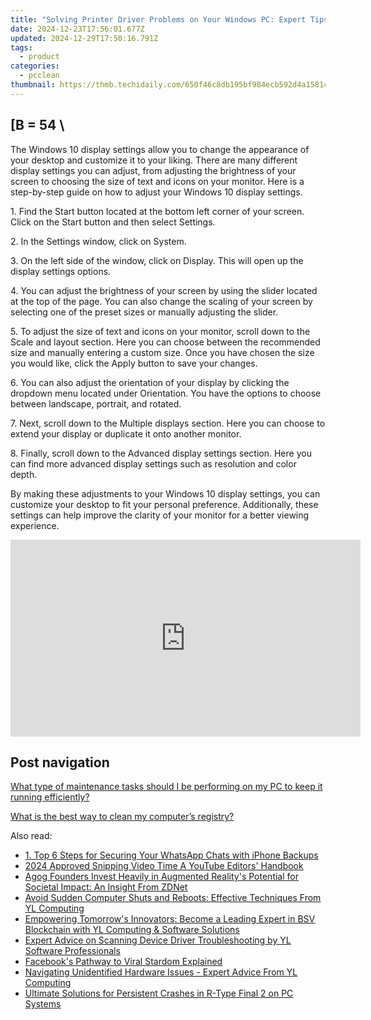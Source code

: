 ```yaml
---
title: "Solving Printer Driver Problems on Your Windows PC: Expert Tips & Tricks by YL Computing"
date: 2024-12-23T17:56:01.677Z
updated: 2024-12-29T17:50:16.791Z
tags:
  - product
categories:
  - pcclean
thumbnail: https://thmb.techidaily.com/650f46c8db195bf984ecb592d4a15814bfd7afa085c1775706e382ffb2952424.jpg
---
```


## \[B = 54 \

The Windows 10 display settings allow you to change the appearance of your desktop and customize it to your liking. There are many different display settings you can adjust, from adjusting the brightness of your screen to choosing the size of text and icons on your monitor. Here is a step-by-step guide on how to adjust your Windows 10 display settings. 

1\. Find the Start button located at the bottom left corner of your screen. Click on the Start button and then select Settings.

2\. In the Settings window, click on System.

3\. On the left side of the window, click on Display. This will open up the display settings options. 

4\. You can adjust the brightness of your screen by using the slider located at the top of the page. You can also change the scaling of your screen by selecting one of the preset sizes or manually adjusting the slider.

5\. To adjust the size of text and icons on your monitor, scroll down to the Scale and layout section. Here you can choose between the recommended size and manually entering a custom size. Once you have chosen the size you would like, click the Apply button to save your changes.

6\. You can also adjust the orientation of your display by clicking the dropdown menu located under Orientation. You have the options to choose between landscape, portrait, and rotated.

7\. Next, scroll down to the Multiple displays section. Here you can choose to extend your display or duplicate it onto another monitor.

8\. Finally, scroll down to the Advanced display settings section. Here you can find more advanced display settings such as resolution and color depth. 

By making these adjustments to your Windows 10 display settings, you can customize your desktop to fit your personal preference. Additionally, these settings can help improve the clarity of your monitor for a better viewing experience.

<!-- affiliate ads begin -->
<iframe width="560" height="315" src="https://www.youtube.com/embed/4qA2pGQ5qmw?si=1mAA9WTi2Z5F7n6s" title="YouTube video player" frameborder="0" allow="accelerometer; autoplay; clipboard-write; encrypted-media; gyroscope; picture-in-picture; web-share" referrerpolicy="strict-origin-when-cross-origin" allowfullscreen></iframe>
<!-- affiliate ads end -->

## Post navigation

[What type of maintenance tasks should I be performing on my PC to keep it running efficiently?](https://tools.techidaily.com/pcclean/products/)

[What is the best way to clean my computer’s registry?](https://tools.techidaily.com/pcclean/products/)

<ins class="adsbygoogle"
     style="display:block"
     data-ad-format="autorelaxed"
     data-ad-client="ca-pub-7571918770474297"
     data-ad-slot="1223367746"></ins>

<ins class="adsbygoogle"
     style="display:block"
     data-ad-client="ca-pub-7571918770474297"
     data-ad-slot="8358498916"
     data-ad-format="auto"
     data-full-width-responsive="true"></ins>

<span class="atpl-alsoreadstyle">Also read:</span>
<div><ul>
<li><a href="https://win-unique.techidaily.com/1-top-6-steps-for-securing-your-whatsapp-chats-with-iphone-backups/"><u>1. Top 6 Steps for Securing Your WhatsApp Chats with iPhone Backups</u></a></li>
<li><a href="https://youtube-help.techidaily.com/2024-approved-snipping-video-time-a-youtube-editors-handbook/"><u>2024 Approved Snipping Video Time A YouTube Editors' Handbook</u></a></li>
<li><a href="https://technical-tips.techidaily.com/agog-founders-invest-heavily-in-augmented-realitys-potential-for-societal-impact-an-insight-from-zdnet/"><u>Agog Founders Invest Heavily in Augmented Reality's Potential for Societal Impact: An Insight From ZDNet</u></a></li>
<li><a href="https://discover-fantastic.techidaily.com/avoid-sudden-computer-shuts-and-reboots-effective-techniques-from-yl-computing/"><u>Avoid Sudden Computer Shuts and Reboots: Effective Techniques From YL Computing</u></a></li>
<li><a href="https://discover-fantastic.techidaily.com/empowering-tomorrows-innovators-become-a-leading-expert-in-bsv-blockchain-with-yl-computing-and-software-solutions/"><u>Empowering Tomorrow's Innovators: Become a Leading Expert in BSV Blockchain with YL Computing & Software Solutions</u></a></li>
<li><a href="https://discover-fantastic.techidaily.com/expert-advice-on-scanning-device-driver-troubleshooting-by-yl-software-professionals/"><u>Expert Advice on Scanning Device Driver Troubleshooting by YL Software Professionals</u></a></li>
<li><a href="https://facebook-videos.techidaily.com/facebooks-pathway-to-viral-stardom-explained/"><u>Facebook's Pathway to Viral Stardom Explained</u></a></li>
<li><a href="https://discover-fantastic.techidaily.com/navigating-unidentified-hardware-issues-expert-advice-from-yl-computing/"><u>Navigating Unidentified Hardware Issues - Expert Advice From YL Computing</u></a></li>
<li><a href="https://program-issues.techidaily.com/ultimate-solutions-for-persistent-crashes-in-r-type-final-2-on-pc-systems/"><u>Ultimate Solutions for Persistent Crashes in R-Type Final 2 on PC Systems</u></a></li>
</ul></div>


